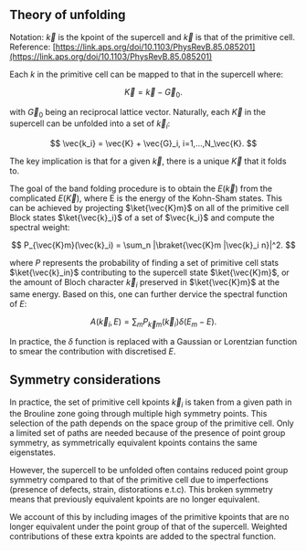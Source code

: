 ## Theory of unfolding


Notation: $\vec{k}$ is the kpoint of the supercell and $\vec{k}$ is that of the primitive cell. 
Reference: [https://link.aps.org/doi/10.1103/PhysRevB.85.085201](https://link.aps.org/doi/10.1103/PhysRevB.85.085201)  

Each $k$ in the primitive cell can be mapped to that in the supercell where:

$$
\vec{K} = \vec{k} - \vec{G}_0.
$$

with $\vec{G}_0$ being an reciprocal lattice vector.
Naturally, each $\vec{K}$ in the supercell can be unfolded into a set of $\vec{k}_i$:

$$
\vec{k_i} = \vec{K} + \vec{G}_i, i=1,...,N_\vec{K}.
$$

The key implication is that for a given $\vec{k}$, there is a unique $\vec{K}$ that it folds to.

The goal of the band folding procedure is to obtain the $E(\vec{k})$ from the complicated $E(\vec{K})$, where E is the energy of the Kohn-Sham states. 
This can be achieved by projecting $\ket{\vec{K}m}$ on all of the primitive cell Block states $\ket{\vec{k}_i}$ of a set of $\vec{k_i}$ and compute the spectral weight:

$$
P_{\vec{K}m}(\vec{k}_i) = \sum_n |\braket{\vec{K}m |\vec{k}_i n}|^2.
$$

where $P$ represents the probability of finding a set of primitive cell stats $\ket{\vec{k}_in}$ contributing to the supercell state $\ket{\vec{K}m}$, or the amount of Bloch character $\vec{k}_i$ preserved in $\ket{\vec{K}m}$ at the same energy. 
Based on this, one can further dervice the spectral function of $E$:

$$
A(\vec{k}_i, E) = \sum_m P_{\vec{k}m}(\vec{k}_i)\delta(E_m - E).
$$

In practice, the $\delta$ function is replaced with a Gaussian or Lorentzian function to smear the contribution with discretised $E$. 


## Symmetry considerations

In practice, the set of primitive cell kpoints $\vec{k}_i$ is taken from a given path in the Brouline zone going through multiple high symmetry points. 
This selection of the path depends on the space group of the primitive cell.
Only a limited set of paths are needed because of the presence of point group symmetry, as symmetrically equivalent kpoints contains the same eigenstates. 

However, the supercell to be unfolded often contains reduced point group symmetry compared to that of the primitive cell due to imperfections (presence of defects, strain, distorations e.t.c).
This broken symmetry means that previously equivalent kpoints are no longer equivalent. 

We account of this by including images of the primitive kpoints that are no longer equivalent under the point group of that of the supercell. 
Weighted contributions of these extra kpoints are added to the spectral function. 
